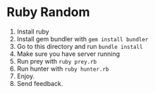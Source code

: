 # Ruby Random

1. Install ruby
2. Install gem bundler with `gem install bundler`
3. Go to this directory and run `bundle install`
4. Make sure you have server running
5. Run prey with `ruby prey.rb`
6. Run hunter with `ruby hunter.rb`
8. Enjoy.
7. Send feedback.
